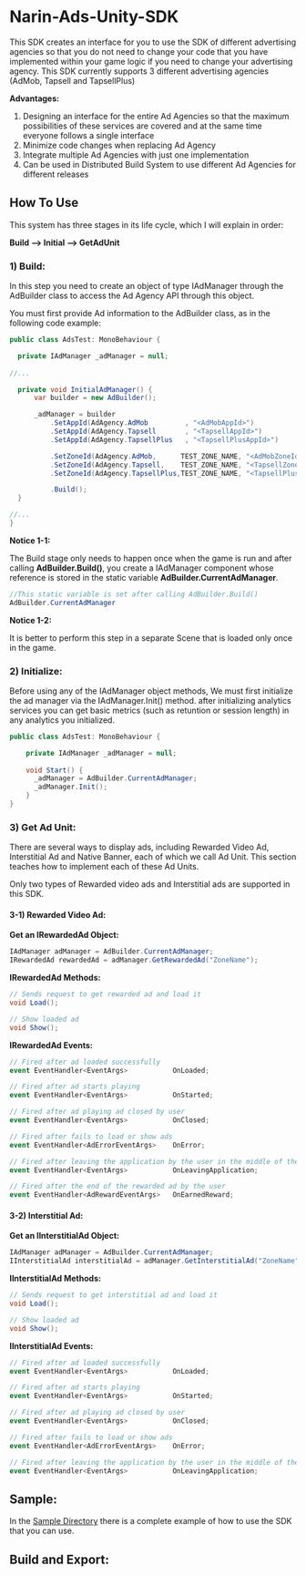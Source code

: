 # Narin-Ads-Unity-SDK
This SDK creates an interface for you to use the SDK of different advertising agencies so that you do not need to change your code that you have implemented within your game logic if you need to change your advertising agency. This SDK currently supports 3 different advertising agencies (AdMob, Tapsell and TapsellPlus)

**Advantages:**

1) Designing an interface for the entire Ad Agencies so that the maximum possibilities of these services are covered and at the same time everyone follows a single interface
2) Minimize code changes when replacing Ad Agency
3) Integrate multiple Ad Agencies with just one implementation
4) Can be used in Distributed Build System to use different Ad Agencies for different releases

## How To Use
This system has three stages in its life cycle, which I will explain in order:

**Build --> Initial --> GetAdUnit**


### 1) Build:

In this step you need to create an object of type IAdManager through the AdBuilder class to access the Ad Agency API through this object.

You must first provide Ad information to the AdBuilder class, as in the following code example:

```csharp
public class AdsTest: MonoBehaviour {

  private IAdManager _adManager = null;
  
//...

  private void InitialAdManager() {
      var builder = new AdBuilder();

      _adManager = builder
          .SetAppId(AdAgency.AdMob         , "<AdMobAppId>")
          .SetAppId(AdAgency.Tapsell       , "<TapsellAppId>")
          .SetAppId(AdAgency.TapsellPlus   , "<TapsellPlusAppId>")

          .SetZoneId(AdAgency.AdMob,      TEST_ZONE_NAME, "<AdMobZoneId>")
          .SetZoneId(AdAgency.Tapsell,    TEST_ZONE_NAME, "<TapsellZoneId>")
          .SetZoneId(AdAgency.TapsellPlus,TEST_ZONE_NAME, "<TapsellPlusZoneId>")

          .Build();
  }

//...
}
```

**Notice 1-1:**

The Build stage only needs to happen once when the game is run and after calling **AdBuilder.Build()**, you create a IAdManager component whose reference is stored in the static variable **AdBuilder.CurrentAdManager**.

``` csharp
//This static variable is set after calling AdBuilder.Build()
AdBuilder.CurrentAdManager
```

**Notice 1-2:**

It is better to perform this step in a separate Scene that is loaded only once in the game.


### 2) Initialize:

Before using any of the IAdManager object methods, We must first initialize the ad manager via the IAdManager.Init() method. after initializing analytics services you can get basic metrics (such as retuntion or session length) in any analytics you initialized.


```csharp
public class AdsTest: MonoBehaviour {

    private IAdManager _adManager = null;
    
    void Start() {
      _adManager = AdBuilder.CurrentAdManager;
      _adManager.Init();
    }
}
```

### 3) Get Ad Unit:

There are several ways to display ads, including Rewarded Video Ad, Interstitial Ad and Native Banner, each of which we call Ad Unit. This section teaches how to implement each of these Ad Units.

Only two types of Rewarded video ads and Interstitial ads are supported in this SDK.

#### 3-1) Rewarded Video Ad:
**Get an IRewardedAd Object:**

```csharp
IAdManager adManager = AdBuilder.CurrentAdManager;
IRewardedAd rewardedAd = adManager.GetRewardedAd("ZoneName");
```
**IRewardedAd Methods:**

```csharp
// Sends request to get rewarded ad and load it
void Load();

// Show loaded ad
void Show();
```
**IRewardedAd Events:**

```csharp
// Fired after ad loaded successfully
event EventHandler<EventArgs>           OnLoaded;

// Fired after ad starts playing
event EventHandler<EventArgs>           OnStarted;

// Fired after ad playing ad closed by user
event EventHandler<EventArgs>           OnClosed;

// Fired after fails to load or show ads
event EventHandler<AdErrorEventArgs>    OnError;

// Fired after leaving the application by the user in the middle of the ad play (only works on AdMob)
event EventHandler<EventArgs>           OnLeavingApplication;

// Fired after the end of the rewarded ad by the user
event EventHandler<AdRewardEventArgs>   OnEarnedReward;
```

#### 3-2) Interstitial Ad:

**Get an IInterstitialAd Object:**

```csharp
IAdManager adManager = AdBuilder.CurrentAdManager;
IInterstitialAd interstitialAd = adManager.GetInterstitialAd("ZoneName");
```

**IInterstitialAd Methods:**

```csharp
// Sends request to get interstitial ad and load it
void Load();

// Show loaded ad
void Show();
```

**IInterstitialAd Events:**

```csharp
// Fired after ad loaded successfully
event EventHandler<EventArgs>           OnLoaded;

// Fired after ad starts playing
event EventHandler<EventArgs>           OnStarted;

// Fired after ad playing ad closed by user
event EventHandler<EventArgs>           OnClosed;

// Fired after fails to load or show ads
event EventHandler<AdErrorEventArgs>    OnError;

// Fired after leaving the application by the user in the middle of the ad play (only works on AdMob)
event EventHandler<EventArgs>           OnLeavingApplication;
```

## Sample:

In the [Sample Directory](https://github.com/Narin-Games/Narin-Ads-Unity-SDK/tree/master/narin_adslib_unity/Assets/narin.adslib/Sample) there is a complete example of how to use the SDK that you can use.


## Build and Export:

